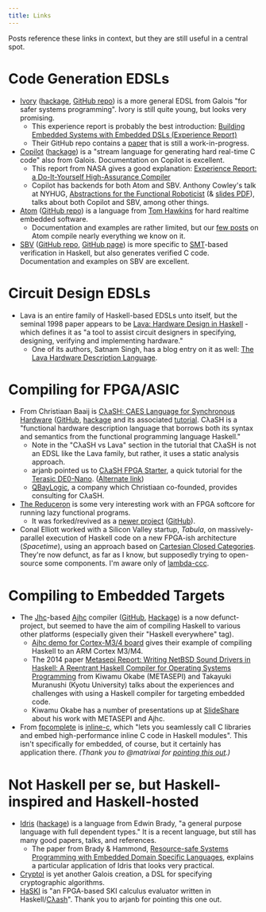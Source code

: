 ```yaml
---
title: Links
---
```


Posts reference these links in context, but they are still useful in a central spot.

# Code Generation EDSLs
- [Ivory][] ([hackage][ivory-hackage], [GitHub repo][ivory-github]) is a more general EDSL from Galois "for safer systems programming". Ivory is still quite young, but looks very promising.
    - This experience report is probably the best introduction: [Building Embedded Systems with Embedded DSLs (Experience Report)][ivory-paper]
    - Their GitHub repo contains a [paper][ivory-paper2] that is still a work-in-progress.
- [Copilot][] ([hackage][copilot-hackage]) is a "stream language for generating hard real-time C code" also from Galois. Documentation on Copilot is excellent.
    - This report from NASA gives a good explanation: [Experience Report: a Do-It-Yourself High-Assurance Compiler][nasa-copilot]
    - Copilot has backends for both Atom and SBV. Anthony Cowley's talk at NYHUG, [Abstractions for the Functional Roboticist][functionalroboticist-video] (& [slides PDF][functionalroboticist]), talks about both Copilot and SBV, among other things.
- [Atom][atom-hackage] ([GitHub repo][atom-github]) is a language from [Tom Hawkins][] for hard realtime embedded software.
    - Documentation and examples are rather limited, but our [few posts](/tags/atom.html) on Atom compile nearly everything we know on it.
- [SBV][] ([GitHub repo][sbv-github], [GitHub page][sbv-githubio]) is more specific to [SMT][]-based verification in Haskell, but also generates verified C code. Documentation and examples on SBV are excellent.

# Circuit Design EDSLs
- Lava is an entire family of Haskell-based EDSLs unto itself, but the seminal 1998 paper appears to be [Lava: Hardware Design in Haskell](http://www.cse.chalmers.se/edu/year/2012/course/TDA956/Papers/Lava98.pdf) - which defines it as "a tool to assist circuit designers in specifying, designing, verifying and implementing hardware."
    - One of its authors, Satnam Singh, has a blog entry on it as well: [The Lava Hardware Description Language](http://blog.raintown.org/p/lava.html).

# Compiling for FPGA/ASIC
- From Christiaan Baaij is [CλaSH: CAES Language for Synchronous Hardware][CλaSH] ([GitHub][clash-github], [hackage][clash-hackage] and its associated [tutorial][clash-tutorial]. CλaSH is a "functional hardware description language that borrows both its syntax and semantics from the functional programming language Haskell."
    - Note in the "CλaSH vs Lava" section in the tutorial that CλaSH is not an EDSL like the Lava family, but rather, it uses a static analysis approach.
    - arjanb pointed us to [CλaSH FPGA Starter](https://christiaanb.github.io/posts/clash-fpga-starter/), a quick tutorial for the [Terasic DE0-Nano](https://www.terasic.com.tw/cgi-bin/page/archive.pl?Language=English&CategoryNo=139&No=593). ([Alternate link](https://christiaanb.github.io/posts/clash-fpga-starter/))
    - [QBayLogic][], a company which Christiaan co-founded, provides consulting for CλaSH.
- [The Reduceron][reduceron-original] is some very interesting work with an FPGA softcore for running lazy functional programs.
    - It was forked/revived as a [newer project][practical-reduceron] ([GitHub][reduceron-github]).
- Conal Elliott worked with a Silicon Valley startup, *Tabula*, on
  massively-parallel execution of Haskell code on a new FPGA-ish
  architecture (*Spacetime*), using an approach based on
  [Cartesian Closed Categories][ccc].  They're now defunct, as far as
  I know, but supposedly trying to open-source some components.  I'm
  aware only of [lambda-ccc][].

# Compiling to Embedded Targets
- The [Jhc][]-based [Ajhc][] compiler ([GitHub][ajhc-github], [Hackage][ajhc-hackage]) is a now defunct-project, but seemed to have the aim of compiling Haskell to various other platforms (especially given their "Haskell everywhere" tag).
    - [Ajhc demo for Cortex-M3/4 board][ajhc-demo-cortex-m3] gives their example of compiling Haskell to an ARM Cortex M3/M4.
    - The 2014 paper [Metasepi Report: Writing NetBSD Sound Drivers in Haskell: A Reentrant Haskell Compiler for Operating Systems Programming][ajhc-clh-paper] from Kiwamu Okabe (METASEPI) and Takayuki Muranushi (Kyotu University) talks about the experiences and challenges with using a Haskell compiler for targeting embedded code.
    - Kiwamu Okabe has a number of presentations up at [SlideShare][masterq-slideshare] about his work with METASEPI and Ajhc.
- From [fpcomplete][fpcomplete-inline-c] is [inline-c][], which "lets you seamlessly call C libraries and embed high-performance inline C code in Haskell modules".  This isn't specifically for embedded, of course, but it certainly has application there. *(Thank you to @matrixai for [pointing this out](http://haskellembedded.github.io/posts/2015-02-20-atom-part-2-probes.html#comment-2290529866).)* 

# Not Haskell per se, but Haskell-inspired and Haskell-hosted
- [Idris][] ([hackage][idris-hackage]) is a language from Edwin Brady, "a general purpose language with full dependent types." It is a recent language, but still has many good papers, talks, and references.
    - The paper from Brady & Hammond, [Resource-safe Systems Programming with Embedded Domain Specific Languages][idris-paper], explains a particular application of Idris that looks very practical.
- [Cryptol][] is yet another Galois creation, a DSL for specifying cryptographic algorithms.
- [HaSKI][] is "an FPGA-based SKI calculus evaluator written in Haskell/[Cλash][CλaSH]".  Thank you to arjanb for pointing this one out.

[CλaSH]: http://www.clash-lang.org
[clash-github]: https://github.com/clash-lang
[clash-hackage]: https://hackage.haskell.org/package/clash-ghc
[clash-tutorial]: http://hackage.haskell.org/package/clash-prelude/docs/CLaSH-Tutorial.html
[qbaylogic]: http://qbaylogic.webflow.io
[functionalroboticist]: http://acowley.github.io/NYHUG/FunctionalRoboticist.pdf "Cowley, A. (2014). Abstractions for the Functional Roboticist."
[functionalroboticist-video]: https://vimeo.com/77164337
[atom-github]: https://github.com/tomahawkins/atom
[atom-hackage]: http://hackage.haskell.org/package/atom "atom: A DSL for embedded hard realtime applications. (hackage)"
[copilot-hackage]: http://hackage.haskell.org/package/copilot
[copilot]: https://github.com/leepike/Copilot
[cryptol]: https://github.com/GaloisInc/cryptol
[idris-paper]: http://eb.host.cs.st-andrews.ac.uk/drafts/dsl-idris.pdf "Brady, E. & Hammond, K. Resource-safe Systems Programming with Embedded Domain Specific Languages."
[idris]: http://www.idris-lang.org/
[idris-hackage]: https://hackage.haskell.org/package/idris
[ivory-github]: https://github.com/GaloisInc/ivory
[ivory-hackage]: https://hackage.haskell.org/package/ivory
[ivory-paper]: https://github.com/GaloisInc/smaccmpilot-experiencereport/blob/master/embedded-experience.pdf?raw=true "Hickey, P. C., Pike, L., Elliott, T., Bielman, J., & Launchbury, J. (2014) Building Embedded Systems with Embedded DSLs (Experience Report)."
[ivory-paper2]: https://github.com/GaloisInc/ivory/tree/master/ivory-paper
[ivory]: http://ivorylang.org/
[lava]: http://blog.raintown.org/p/lava.html
[llvm-general]: https://hackage.haskell.org/package/llvm-general
[nasa-copilot]: http://ntrs.nasa.gov/archive/nasa/casi.ntrs.nasa.gov/20120014570.pdf "Pike, L., Wegmann, N., Niller, S., & Goodloe, A. (2012). Experience Report: a Do-It-Yourself High-Assurance Compiler."
[reduceron]: https://github.com/tommythorn/Reduceron
[sbv-github]: https://github.com/LeventErkok/sbv
[sbv-githubio]: https://leventerkok.github.io/sbv/
[sbv]: https://hackage.haskell.org/package/sbv
[smt]: https://en.wikipedia.org/wiki/Satisfiability_Modulo_Theories
[tom hawkins]: http://tomahawkins.org/
[reduceron-original]: http://www.cs.york.ac.uk/fp/reduceron/
[reduceron-github]: https://github.com/tommythorn/Reduceron
[practical-reduceron]: http://thorn.ws/reduceron/Reduceron/Practical_Reduceron.html
[ajhc-demo-cortex-m3]: https://github.com/ajhc/demo-cortex-m3
[Ajhc]: http://ajhc.metasepi.org
[ajhc-github]: https://github.com/ajhc/ajhc
[ajhc-hackage]: https://hackage.haskell.org/package/ajhc
[ajhc-clh-paper]: http://www.metasepi.org/doc/metasepi-icfp2014.pdf "Metasepi Report: Writing NetBSD Sound Drivers in Haskell (Okabe, K. & Muranushi, T.)"
[Jhc]: http://repetae.net/computer/jhc/
[masterq-slideshare]: http://www.slideshare.net/master_q/presentations
[inline-c]: https://github.com/fpco/inline-c
[fpcomplete-inline-c]: https://www.fpcomplete.com/blog/2015/05/inline-c
[ccc]: http://conal.net/blog/posts/haskell-to-hardware-via-cccs
[lambda-ccc]: https://github.com/conal/lambda-ccc/
[HaSKI]: http://yager.io/HaSKI/HaSKI.html
